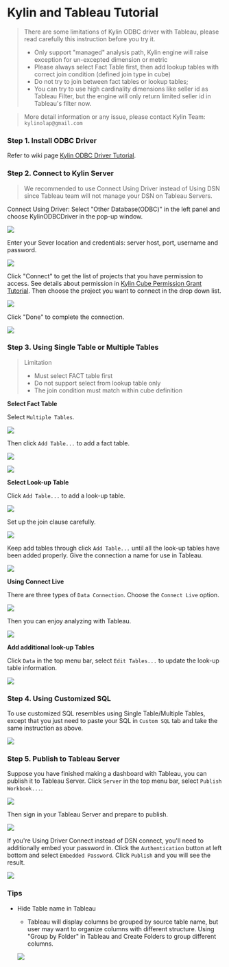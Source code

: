 Kylin and Tableau Tutorial
===

> There are some limitations of Kylin ODBC driver with Tableau, please read carefully this instruction before you try it.
> * Only support "managed" analysis path, Kylin engine will raise exception for un-excepted dimension or metric
> * Please always select Fact Table first, then add lookup tables with correct join condition (defined join type in cube)
> * Do not try to join between fact tables or lookup tables;
> * You can try to use high cardinality dimensions like seller id as Tableau Filter, but the engine will only return limited seller id in Tableau's filter now.

> More detail information or any issue, please contact Kylin Team: `kylinolap@gmail.com`

### Step 1. Install ODBC Driver
Refer to wiki page [Kylin ODBC Driver Tutorial](https://github.com/KylinOLAP/Kylin/wiki/Kylin-ODBC-Driver-Tutorial).

### Step 2. Connect to Kylin Server
> We recommended to use Connect Using Driver instead of Using DSN since Tableau team will not manage your DSN on Tableau Servers.

Connect Using Driver: Select "Other Database(ODBC)" in the left panel and choose KylinODBCDriver in the pop-up window. 

![](https://raw.githubusercontent.com/KylinOLAP/kylinolap.github.io/master/docs/tableau_tutorial/1%20odbc.png)

Enter your Sever location and credentials: server host, port, username and password.

![](https://raw.githubusercontent.com/KylinOLAP/kylinolap.github.io/master/docs/tableau_tutorial/2%20serverhost.jpg)

Click "Connect" to get the list of projects that you have permission to access. See details about permission in [Kylin Cube Permission Grant Tutorial](https://github.com/KylinOLAP/Kylin/wiki/Kylin-Cube-Permission-Grant-Tutorial). Then choose the project you want to connect in the drop down list. 

![](https://raw.githubusercontent.com/KylinOLAP/kylinolap.github.io/master/docs/tableau_tutorial/3%20project.jpg)

Click "Done" to complete the connection.

![](https://raw.githubusercontent.com/KylinOLAP/kylinolap.github.io/master/docs/tableau_tutorial/4%20done.jpg)

### Step 3. Using Single Table or Multiple Tables
> Limitation
>    * Must select FACT table first
>    * Do not support select from lookup table only
>    * The join condition must match within cube definition

**Select Fact Table**

Select `Multiple Tables`.

![](https://raw.githubusercontent.com/KylinOLAP/kylinolap.github.io/master/docs/tableau_tutorial/5%20multipleTable.jpg)

Then click `Add Table...` to add a fact table.

![](https://raw.githubusercontent.com/KylinOLAP/kylinolap.github.io/master/docs/tableau_tutorial/6%20facttable.jpg)

![](https://raw.githubusercontent.com/KylinOLAP/kylinolap.github.io/master/docs/tableau_tutorial/6%20facttable2.jpg)

**Select Look-up Table**

Click `Add Table...` to add a look-up table. 

![](https://raw.githubusercontent.com/KylinOLAP/kylinolap.github.io/master/docs/tableau_tutorial/7%20lkptable.jpg)

Set up the join clause carefully. 

![](https://raw.githubusercontent.com/KylinOLAP/kylinolap.github.io/master/docs/tableau_tutorial/8%20join.jpg)

Keep add tables through click `Add Table...` until all the look-up tables have been added properly. Give the connection a name for use in Tableau.

![](https://raw.githubusercontent.com/KylinOLAP/kylinolap.github.io/master/docs/tableau_tutorial/9%20connName.jpg)

**Using Connect Live**

There are three types of `Data Connection`. Choose the `Connect Live` option. 

![](https://raw.githubusercontent.com/KylinOLAP/kylinolap.github.io/master/docs/tableau_tutorial/10%20connectLive.jpg)

Then you can enjoy analyzing with Tableau.

![](https://raw.githubusercontent.com/KylinOLAP/kylinolap.github.io/master/docs/tableau_tutorial/11%20analysis.jpg)

**Add additional look-up Tables**

Click `Data` in the top menu bar, select `Edit Tables...` to update the look-up table information.

![](https://raw.githubusercontent.com/KylinOLAP/kylinolap.github.io/master/docs/tableau_tutorial/12%20edit%20tables.jpg)

### Step 4. Using Customized SQL
To use customized SQL resembles using Single Table/Multiple Tables, except that you just need to paste your SQL in `Custom SQL` tab and take the same instruction as above.

![](https://raw.githubusercontent.com/KylinOLAP/kylinolap.github.io/master/docs/tableau_tutorial/19%20custom.jpg)

### Step 5. Publish to Tableau Server
Suppose you have finished making a dashboard with Tableau, you can publish it to Tableau Server.
Click `Server` in the top menu bar, select `Publish Workbook...`. 

![](https://raw.githubusercontent.com/KylinOLAP/kylinolap.github.io/master/docs/tableau_tutorial/14%20publish.jpg)

Then sign in your Tableau Server and prepare to publish. 

![](https://raw.githubusercontent.com/KylinOLAP/kylinolap.github.io/master/docs/tableau_tutorial/16%20prepare-publish.png)

If you're Using Driver Connect instead of DSN connect, you'll need to additionally embed your password in. Click the `Authentication` button at left bottom and select `Embedded Password`. Click `Publish` and you will see the result.

![](https://raw.githubusercontent.com/KylinOLAP/kylinolap.github.io/master/docs/tableau_tutorial/17%20embedded-pwd.png)

### Tips
* Hide Table name in Tableau

    * Tableau will display columns be grouped by source table name, but user may want to organize columns with different structure. Using "Group by Folder" in Tableau and Create Folders to group different columns.

     ![](https://raw.githubusercontent.com/KylinOLAP/kylinolap.github.io/master/docs/tableau_tutorial/18%20groupby-folder.jpg)